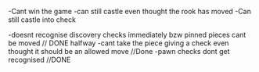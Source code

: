 -Cant win the game
-can still castle even thought the rook has moved
-Can still castle into check

-doesnt recognise discovery checks immediately bzw pinned pieces cant be moved // DONE halfway
-cant take the piece giving a check even thought it should be an allowed move //Done
-pawn checks dont get recognised //DONE